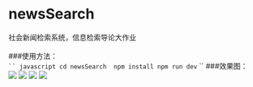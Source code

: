# newsSearch
社会新闻检索系统，信息检索导论大作业<br><br>
###使用方法：<br>
` `` javascript
cd newsSearch 
npm install
npm run dev
` `` 
###效果图：<br>
![](https://github.com/zhenzhencai/newsSearch/blob/master/xgIMG/001.png)
![](https://github.com/zhenzhencai/newsSearch/blob/master/xgIMG/002.png)
![](https://github.com/zhenzhencai/newsSearch/blob/master/xgIMG/003.png)
![](https://github.com/zhenzhencai/newsSearch/blob/master/xgIMG/004.png)
